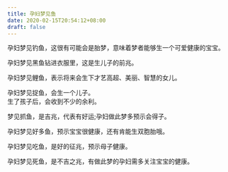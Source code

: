 ```yaml
---
title: 孕妇梦见鱼
date: 2020-02-15T20:54:12+08:00
draft: false
---
```


孕妇梦见钓鱼，这很有可能会是胎梦，意味着梦者能够生一个可爱健康的宝宝。<br>

孕妇梦见黑鱼钻进衣服里，这是生儿子的前兆。<br>

孕妇梦见鲤鱼，表示将来会生下才艺高超、美丽、智慧的女儿。<br>

孕妇梦见捉鱼，会生一个儿子。<br>
生了孩子后，会收到不少的余利。<br>

梦见抓鱼，是吉兆，代表有好运;孕妇做此梦多预示会得子。<br>

孕妇梦见好多鱼，预示宝宝很健康，还有肯能生双胞胎哦。<br>

孕妇梦见吃鱼，是好的征兆，预示母子健康。<br>

孕妇梦见死鱼，是不吉之兆，有做此梦的孕妇需多关注宝宝的健康。<br>
